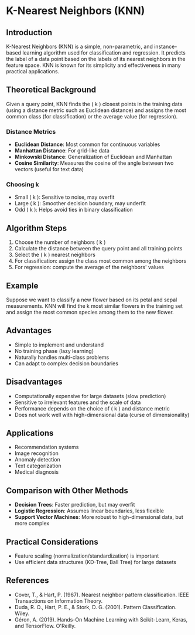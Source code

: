 # K-Nearest Neighbors (KNN)

## Introduction
K-Nearest Neighbors (KNN) is a simple, non-parametric, and instance-based learning algorithm used for classification and regression. It predicts the label of a data point based on the labels of its nearest neighbors in the feature space. KNN is known for its simplicity and effectiveness in many practical applications.

## Theoretical Background
Given a query point, KNN finds the \( k \) closest points in the training data (using a distance metric such as Euclidean distance) and assigns the most common class (for classification) or the average value (for regression).

### Distance Metrics
- **Euclidean Distance**: Most common for continuous variables
- **Manhattan Distance**: For grid-like data
- **Minkowski Distance**: Generalization of Euclidean and Manhattan
- **Cosine Similarity**: Measures the cosine of the angle between two vectors (useful for text data)

### Choosing k
- Small \( k \): Sensitive to noise, may overfit
- Large \( k \): Smoother decision boundary, may underfit
- Odd \( k \): Helps avoid ties in binary classification

## Algorithm Steps
1. Choose the number of neighbors \( k \)
2. Calculate the distance between the query point and all training points
3. Select the \( k \) nearest neighbors
4. For classification: assign the class most common among the neighbors
5. For regression: compute the average of the neighbors' values

## Example
Suppose we want to classify a new flower based on its petal and sepal measurements. KNN will find the k most similar flowers in the training set and assign the most common species among them to the new flower.

## Advantages
- Simple to implement and understand
- No training phase (lazy learning)
- Naturally handles multi-class problems
- Can adapt to complex decision boundaries

## Disadvantages
- Computationally expensive for large datasets (slow prediction)
- Sensitive to irrelevant features and the scale of data
- Performance depends on the choice of \( k \) and distance metric
- Does not work well with high-dimensional data (curse of dimensionality)

## Applications
- Recommendation systems
- Image recognition
- Anomaly detection
- Text categorization
- Medical diagnosis

## Comparison with Other Methods
- **Decision Trees**: Faster prediction, but may overfit
- **Logistic Regression**: Assumes linear boundaries, less flexible
- **Support Vector Machines**: More robust to high-dimensional data, but more complex

## Practical Considerations
- Feature scaling (normalization/standardization) is important
- Use efficient data structures (KD-Tree, Ball Tree) for large datasets

## References
- Cover, T., & Hart, P. (1967). Nearest neighbor pattern classification. IEEE Transactions on Information Theory.
- Duda, R. O., Hart, P. E., & Stork, D. G. (2001). Pattern Classification. Wiley.
- Géron, A. (2019). Hands-On Machine Learning with Scikit-Learn, Keras, and TensorFlow. O'Reilly. 
